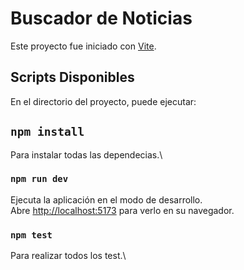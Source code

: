 # Buscador de Noticias

Este proyecto fue iniciado con [Vite](https://github.com/vitejs/vite).

## Scripts Disponibles

En el directorio del proyecto, puede ejecutar:

## `npm install`

Para instalar todas las dependecias.\

### `npm run dev`

Ejecuta la aplicación en el modo de desarrollo.\
Abre [http://localhost:5173](http://localhost:5173) para verlo en su navegador.

### `npm test`

Para realizar todos los test.\
